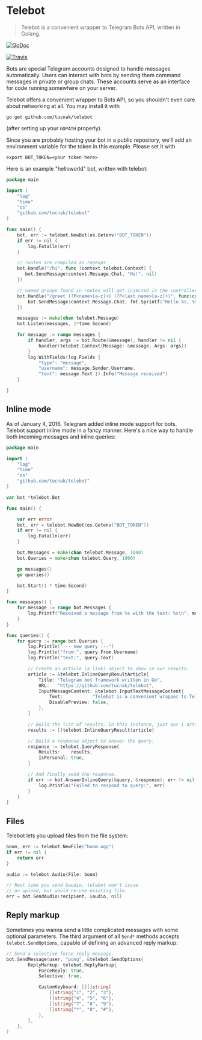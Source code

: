 # Telebot

> Telebot is a convenient wrapper to Telegram Bots API, written in Golang.

[![GoDoc](https://godoc.org/github.com/tucnak/telebot?status.svg)](https://godoc.org/github.com/tucnak/telebot)

[![Travis](https://travis-ci.org/tucnak/telebot.svg?branch=master)](https://travis-ci.org/tucnak/telebot)

Bots are special Telegram accounts designed to handle messages automatically. Users can interact with bots by sending them command messages in private or group chats. These accounts serve as an interface for code running somewhere on your server.


Telebot offers a convenient wrapper to Bots API, so you shouldn't even
care about networking at all. You may install it with

	go get github.com/tucnak/telebot

(after setting up your `GOPATH` properly).

Since you are probably
hosting your bot in a public repository, we'll add an environment
variable for the token in this example. Please set it with

	export BOT_TOKEN=<your token here>


Here is an example "helloworld" bot, written with telebot:

```go
package main

import (
    "log"
    "time"
    "os" 
    "github.com/tucnak/telebot"
)

func main() {
    bot, err := telebot.NewBot(os.Getenv("BOT_TOKEN"))
    if err != nil {
        log.Fatalln(err)
    }

    // routes are compiled as regexps
    bot.Handle("/hi", func (context telebot.Context) {
       bot.SendMessage(context.Message.Chat, "Hi!", nil)
    })

    // named groups found in routes will get injected in the controller as arguments
    bot.Handle("/greet (?P<name>[a-z]+) (?P<last_name>[a-z]+)", func(context telebot.Context) {
        bot.SendMessage(context.Message.Chat, fmt.Sprintf("Hello %s, %s", context.Args["last_name"], context.Args["name"]), nil)
    })

	messages := make(chan telebot.Message)
    bot.Listen(messages, 1*time.Second)

    for message := range messages {
	    if handler, args := bot.Route(&message); handler != nil {
		    handler(telebot.Context{Message: &message, Args: args})
	    }
	    log.WithFields(log.Fields {
		    "type": "message",
		    "username": message.Sender.Username,
		    "text": message.Text }).Info("Message received")
    }

}


```

## Inline mode


As of January 4, 2016, Telegram added inline mode support for bots.
Telebot support inline mode in a fancy manner. Here's a nice way to handle both incoming messages and inline queries:


```go
package main

import (
    "log"
    "time"
    "os"
    "github.com/tucnak/telebot"
)

var bot *telebot.Bot

func main() {

    var err error
    bot, err = telebot.NewBot(os.Getenv("BOT_TOKEN"))
    if err != nil {
        log.Fatalln(err)
    }

    bot.Messages = make(chan telebot.Message, 1000)
    bot.Queries = make(chan telebot.Query, 1000)

    go messages()
    go queries()

    bot.Start(1 * time.Second)
}

func messages() {
    for message := range bot.Messages {
        log.Printf("Received a message from %s with the text: %s\n", message.Sender.Username, message.Text)
    }
}

func queries() {
    for query := range bot.Queries {
        log.Println("--- new query ---")
        log.Println("from:", query.From.Username)
        log.Println("text:", query.Text)

        // Create an article (a link) object to show in our results.
        article := &telebot.InlineQueryResultArticle{
            Title: "Telegram bot framework written in Go",
            URL:   "https://github.com/tucnak/telebot",
            InputMessageContent: &telebot.InputTextMessageContent{
                Text:           "Telebot is a convenient wrapper to Telegram Bots API, written in Golang.",
                DisablePreview: false,
            },
        }

        // Build the list of results. In this instance, just our 1 article from above.
        results := []telebot.InlineQueryResult{article}

        // Build a response object to answer the query.
        response := telebot.QueryResponse{
            Results:    results,
            IsPersonal: true,
        }

        // And finally send the response.
        if err := bot.AnswerInlineQuery(&query, &response); err != nil {
            log.Println("Failed to respond to query:", err)
        }
    }
}
```

## Files
Telebot lets you upload files from the file system:

```go
boom, err := telebot.NewFile("boom.ogg")
if err != nil {
    return err
}

audio := telebot.Audio{File: boom}

// Next time you send &audio, telebot won't issue
// an upload, but would re-use existing file.
err = bot.SendAudio(recipient, &audio, nil)
```

## Reply markup
Sometimes you wanna send a little complicated messages with some optional parameters. The third argument of all `Send*` methods accepts `telebot.SendOptions`, capable of defining an advanced reply markup:

```go
// Send a selective force reply message.
bot.SendMessage(user, "pong", &telebot.SendOptions{
        ReplyMarkup: telebot.ReplyMarkup{
            ForceReply: true,
            Selective: true,

            CustomKeyboard: [][]string{
                []string{"1", "2", "3"},
                []string{"4", "5", "6"},
                []string{"7", "8", "9"},
                []string{"*", "0", "#"},
            },
        },
    },
)
```
